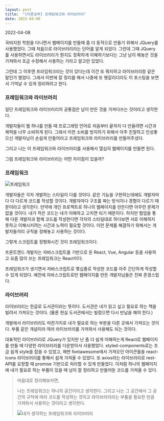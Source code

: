 ```yaml
---
layout: post
title:  "[이론공부] 프레임워크와 라이브러리"
date: 2022-04-08
---
```


2022-04-08



국비지원 학원을 다니면서 웹페이지를 만들때 좀 더 동적으로 만들기 위해서 JQuery를 사용했었다. 그때 처음으로 라이브러리라는 단어를 알게 되었다. 그런데 그때 JQuery를 사용하면서도 라이브러리가 뭔지도 정확하게 이해하기보다는 그냥 남이 해놓은 것을 가져와서 조금 수정해서 사용하는 거라고 알고만 있었다. 

그런데 그 이후엔 프라임워크라는 것이 있다는데 이건 또 뭐지하고 라이브러리랑 같은 말인가 했었다. 그래서 이번에 잘 정리를 해서 나중에 또 헷갈리더라도 이 포스팅을 보면서 기억날 수 있게 정리하려고 한다.



### 프레임워크와 라이브러리

일단 프레임워크와 라이브러리의 공통점은 남이 만든 것을 가져다쓰는 것이라고 생각한다.

개발자들이 웹 하나를 만들 때 프로그래밍 언어로 처음부터 끝까지 다 만들려면 시간과 체력을 너무 소비하게 된다. 그래서 이런 소비를 방지하기 위해서 아주 친절하고 인성좋으신 개발자님이 손쉽게 만들어라고 프레임워크와 라이브러리를 만들어주셨다.

그리고 나는 이 프레임워크와 라이브러리를 사용해서 열심히 웹페이지를 만들면 된다.

그럼 프레임워크와 라이브러리는 어떤 차이점이 있을까?



### 프레임워크

![프레임워크](https://www.playnexacro.com/repository/2019/06/post_image/20190624_40c5102c6f2e40af946170df753e50a9.jpg)

개발자들은 각자 개발하는 스타일이 다를 것이다. 같은 기능을 구현하는데에도 개발자마다 다 다르게 코드를 작성할 것이다. 개발자마다 구조를 짜는 방식이나 경험이 다르기 때문이라고 생각한다. 만약에 개인 프로젝트로 하나의 웹페이지를 만든다면 아무런 문제가 없을 것이다. 내가 적은 코드는 내가 이해하고 고치면 되기 때문이다. 하지만 협업을 통해 다른 개발자과 함께 코드를 작성한다면 각자의 스타일대로 하다보면 서로 이해하지 못하고 이해시키려는 시간과 노력이 필요할 것이다. 이런 문제를 해결하기 위해서는 개발자들끼리 규칙을 정해놓고 사용하는 것이다.

그렇게 스크립트를 정형화시킨 것이 프레임워크이다.

프론트엔드 개발자는 자바스크립트를 기반으로 둔 React, Vue, Angular 등을 사용하고 요즘 많이 쓰는 프레임워크는 React이다.

프레임워크가 생기면서 자바스크립트로 몇십줄로 작성한 코드를 아주 간단하게 작성할 수 있게 되었다. 예전에 자바스크립트로만 웹페이지를 만든 개발자님들은 진짜 존경스럽다.



### 라이브러리

라이브러리는 한글로 도서관이라는 뜻이다. 도서관은 내가 읽고 싶고 필요로 하는 책을 빌려서 가져오는 것이다. (물론 현실 도서관에서는 빌렸으면 다시 반납을 해야 한다.)

개발에서 라이브러리도 마찬가지로 내가 필요로 하는 부분을 다른 곳에서 가져오는 것이다. 부품 같은 개념이라 여러 라이브러리를 가져와서 사용해도 되는 것이다.

대표적인 라이브러리로 JQuery가 있지만 난 좀 더 쉽게 이해하는게 React로 웹페이지를 만들 때 다양한 라이브러리를 다운받아서 사용했었다. styled-components로는 조금 쉽게 style을 잡을 수 있었고, 매번 fontawesome에서 가져오던 아이콘들을 react-icons 라이브러리를 통해서 쉽게 가져올 수 있었다. 또 axios라는 라이브러리로 rest-API를 요청할 때 promise 기반으로 처리할 수 있게 만들었다. 이처럼 하나의 웹페이지에 내가 필요로 하는 부품이 있을 때 남이 잘 정리하고 만들어둔 코드를 가져올 수 있다.



> 마음대로 정리해보자면,
>
> 나는 프레임워크는 하나의 공간이라고 생각한다. 그리고 나는 그 공간에서 그 공간의 규칙에 따라 코드를 작성하는 것이고 라이브러리라는 부품을 필요한 만큼 가져와서 사용하는 것이라고 생각한다. 
>
> ![내가 생각하는 프레임워크와 라이브러리](C:\Users\82102\Desktop\내가생각하는프레임워크와라이브러리.png)
